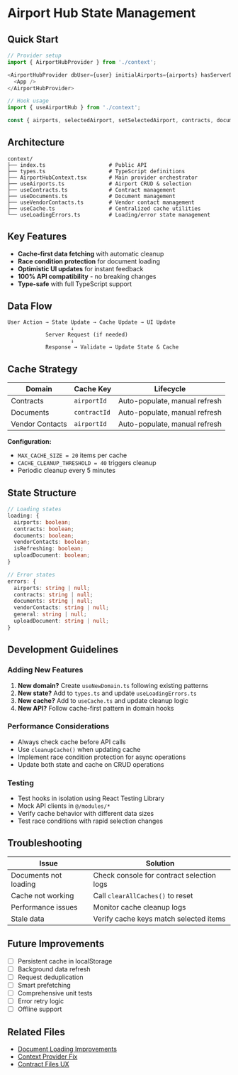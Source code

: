 # Airport Hub State Management

## Quick Start

```typescript
// Provider setup
import { AirportHubProvider } from './context';

<AirportHubProvider dbUser={user} initialAirports={airports} hasServerData={true}>
  <App />
</AirportHubProvider>

// Hook usage
import { useAirportHub } from './context';

const { airports, selectedAirport, setSelectedAirport, contracts, documents } = useAirportHub();
```

## Architecture

```
context/
├── index.ts                    # Public API
├── types.ts                    # TypeScript definitions
├── AirportHubContext.tsx       # Main provider orchestrator
├── useAirports.ts              # Airport CRUD & selection
├── useContracts.ts             # Contract management
├── useDocuments.ts             # Document management
├── useVendorContacts.ts        # Vendor contact management
├── useCache.ts                 # Centralized cache utilities
└── useLoadingErrors.ts         # Loading/error state management
```

## Key Features

- **Cache-first data fetching** with automatic cleanup
- **Race condition protection** for document loading
- **Optimistic UI updates** for instant feedback
- **100% API compatibility** - no breaking changes
- **Type-safe** with full TypeScript support

## Data Flow

```
User Action → State Update → Cache Update → UI Update
                    ↓
            Server Request (if needed)
                    ↓
            Response → Validate → Update State & Cache
```

## Cache Strategy

| Domain          | Cache Key    | Lifecycle                     |
| --------------- | ------------ | ----------------------------- |
| Contracts       | `airportId`  | Auto-populate, manual refresh |
| Documents       | `contractId` | Auto-populate, manual refresh |
| Vendor Contacts | `airportId`  | Auto-populate, manual refresh |

**Configuration:**

- `MAX_CACHE_SIZE = 20` items per cache
- `CACHE_CLEANUP_THRESHOLD = 40` triggers cleanup
- Periodic cleanup every 5 minutes

## State Structure

```typescript
// Loading states
loading: {
  airports: boolean;
  contracts: boolean;
  documents: boolean;
  vendorContacts: boolean;
  isRefreshing: boolean;
  uploadDocument: boolean;
}

// Error states
errors: {
  airports: string | null;
  contracts: string | null;
  documents: string | null;
  vendorContacts: string | null;
  general: string | null;
  uploadDocument: string | null;
}
```

## Development Guidelines

### Adding New Features

1. **New domain?** Create `useNewDomain.ts` following existing patterns
2. **New state?** Add to `types.ts` and update `useLoadingErrors.ts`
3. **New cache?** Add to `useCache.ts` and update cleanup logic
4. **New API?** Follow cache-first pattern in domain hooks

### Performance Considerations

- Always check cache before API calls
- Use `cleanupCache()` when updating cache
- Implement race condition protection for async operations
- Update both state and cache on CRUD operations

### Testing

- Test hooks in isolation using React Testing Library
- Mock API clients in `@/modules/*`
- Verify cache behavior with different data sizes
- Test race conditions with rapid selection changes

## Troubleshooting

| Issue                 | Solution                                  |
| --------------------- | ----------------------------------------- |
| Documents not loading | Check console for contract selection logs |
| Cache not working     | Call `clearAllCaches()` to reset          |
| Performance issues    | Monitor cache cleanup logs                |
| Stale data            | Verify cache keys match selected items    |

## Future Improvements

- [ ] Persistent cache in localStorage
- [ ] Background data refresh
- [ ] Request deduplication
- [ ] Smart prefetching
- [ ] Comprehensive unit tests
- [ ] Error retry logic
- [ ] Offline support

## Related Files

- [Document Loading Improvements](../../docs/document-loading-final-improvements.md)
- [Context Provider Fix](../../docs/context-provider-document-loading-fix.md)
- [Contract Files UX](../../docs/contract-files-ux-improvements.md)
